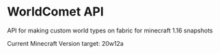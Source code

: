 # WorldComet API
API for making custom world types on fabric for minecraft 1.16 snapshots

Current Minecraft Version target: 20w12a
